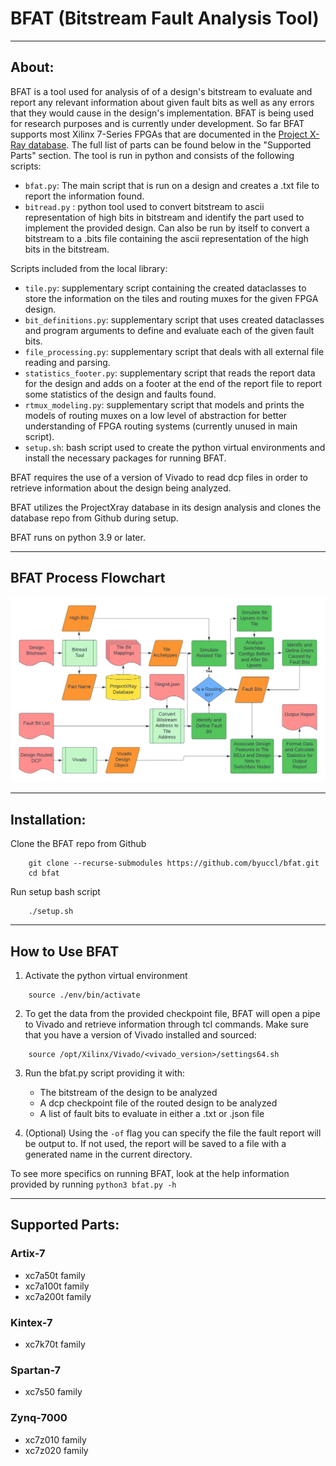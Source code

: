 # BFAT (Bitstream Fault Analysis Tool)

---

## About:

BFAT is a tool used for analysis of of a design's bitstream to evaluate and report any relevant information about given fault bits as well as any errors that they would cause in the design's implementation. BFAT is being used for research purposes and is currently under development. So far BFAT supports most Xilinx 7-Series FPGAs that are documented in the [Project X-Ray database](https://github.com/f4pga/prjxray-db). The full list of parts can be found below in the "Supported Parts" section. The tool is run in python and consists of the following scripts:

- `bfat.py`: The main script that is run on a design and creates a .txt file to report the information found.
- `bitread.py` : python tool used to convert bitstream to ascii representation of high bits in bitstream and identify the part used to implement the provided design. Can also be run by itself to convert a bitstream to a .bits file containing the ascii representation of the high bits in the bitstream.

Scripts included from the local library:

- `tile.py`: supplementary script containing the created dataclasses to store the information on the tiles and routing muxes for the given FPGA design.
- `bit_definitions.py`: supplementary script that uses created dataclasses and program arguments to define and evaluate each of the given fault bits.
- `file_processing.py`: supplementary script that deals with all external file reading and parsing.
- `statistics_footer.py`: supplementary script that reads the report data for the design and adds on a footer at the end of the report file to report some statistics of the design and faults found.
- `rtmux_modeling.py`: supplementary script that models and prints the models of routing muxes on a low level of abstraction for better understanding of FPGA routing systems (currently unused in main script).
- `setup.sh`: bash script used to create the python virtual environments and install the necessary packages for running BFAT.

BFAT requires the use of a version of Vivado to read dcp files in order to retrieve information about the design being analyzed.

BFAT utilizes the ProjectXray database in its design analysis and clones the database repo from Github during setup.

BFAT runs on python 3.9 or later.

---

## BFAT Process Flowchart
![Image](./bfat_flowchart.png)

---

## Installation:

Clone the BFAT repo from Github

```
    git clone --recurse-submodules https://github.com/byuccl/bfat.git
    cd bfat
```

Run setup bash script

```
    ./setup.sh
```

---

## How to Use BFAT

1. Activate the python virtual environment

```
    source ./env/bin/activate
```

2. To get the data from the provided checkpoint file, BFAT will open a pipe to Vivado and retrieve information through tcl commands. Make sure that you have a version of Vivado installed and sourced:
```
    source /opt/Xilinx/Vivado/<vivado_version>/settings64.sh
```

3. Run the bfat.py script providing it with:
    - The bitstream of the design to be analyzed
    - A dcp checkpoint file of the routed design to be analyzed
    - A list of fault bits to evaluate in either a .txt or .json file

4. (Optional) Using the `-of` flag you can specify the file the fault report will be output to. If not used, the report will be saved to a file with a generated name in the current directory.

To see more specifics on running BFAT, look at the help information provided by running `python3 bfat.py -h`

---

## Supported Parts:

### Artix-7
- xc7a50t family
- xc7a100t family
- xc7a200t family

### Kintex-7
- xc7k70t family

### Spartan-7
- xc7s50 family

### Zynq-7000
- xc7z010 family
- xc7z020 family
